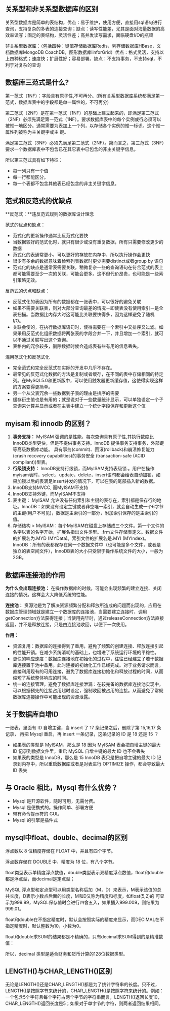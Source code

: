 ## 关系型和非关系型数据库的区别

关系型数据库是简单的表结构，优点：易于维护，使用方便，直接用sql语句进行查询，支持复杂的多表的连接查询；缺点：读写性能差，尤其是面对海量数据的高效率读写；固定的表结构，灵活性差；高并发读写需求，面临硬盘I/O的瓶颈

非关系型数据库：（包括四种：键值存储数据库Redis，列存储数据库HBase，文档数据库MongoDB CoachDB，图形数据库IinforGrid）优点：格式灵活，支持以上四种格式；速度快；扩展性好；容易部署。缺点：不支持事务，不支持sql，不利于对复杂的查询

## 数据库三范式是什么?

第一范式（1NF）：字段具有原子性,不可再分。(所有关系型数据库系统都满足第一范式，数据库表中的字段都是单一属性的，不可再分)

第二范式（2NF）是在第一范式（1NF）的基础上建立起来的，即满足第二范式（2NF）必须先满足第一范式（1NF）。要求数据库表中的每个实例或行必须可以被惟一地区分。通常需要为表加上一个列，以存储各个实例的惟一标识。这个惟一属性列被称为主关键字或主
键。

满足第三范式（3NF）必须先满足第二范式（2NF）。简而言之，第三范式（3NF）要求一个数据库表中不包含已在其它表中已包含的非主关键字信息。 

所以第三范式具有如下特征：

- 每一列只有一个值
- 每一行都能区分。
- 每一个表都不包含其他表已经包含的非主关键字信息。

## 范式和反范式的优缺点

**反范式：**违反范式规则的数据库设计理念

范式的优点和缺点：

- 范式化的更新操作通常比反范式化要快
- 当数据较好的范式化时，就只有很少或没有重复数据，所有只需要修改更少的数据
- 范式化的表通常更小，可以更好的存放在内存中，所以执行操作会更快
- 很少有多余的数据意味着检索列表数据时更少需要distinct或者group by 语句
- 范式化的缺点是通常表需要关联，稍微复杂一些的查询语句在符合范式的表上都可能需要至少一次的关联，可能会更多。这不但代价昂贵，也可能是一些索引策略无效。

反范式的优点和缺点：

- 反范式化的表因为所有的数据都在一张表中，可以很好的避免关联
- 如果不需要关联表，则对大部分查询最差的情况－即使表没有使用索引－是全表扫描。当数据比内存大时这可能比关联要快得多，因为这样避免了随机I/O。
- 关联会使的，在执行数据库语句时，使得需要在一个索引中又排序又过滤。如果采用反范式化组织数据将两张表的字段合并一下，并且增加一个索引，就可以不通过关联写出这个查询。
- 表格内的冗余较多，删除数据时候会造成表有些有用的信息丢失。

混用范式化和反范式化

- 完全范式和完全反范式在实际的开发中几乎不存在。
- 最常见的反范式化数据的方法是复制或者缓存，在不同的表中存储相同的特定列。在MySQL5.0和更新版中，可以使用触发器更新缓存值，这使得实现这样的方案变得更简单。
- 另一个从父表冗余一些数据到子表的理由是排序的需要
- 缓存衍生值也是有用的；就是说对于一些数量统计显示，可以单独设定一个子查询来计算并显示或者在主表中建立一个统计字段保存和更新这个值

## myisam 和 innodb 的区别？

1. **事务支持：** MyISAM 强调的是性能，每次查询具有原子性,其执行数度比InnoDB类型更快，但是不提供事务支持。InnoDB 提供事务支持事务，外部键等高级数据库功能。 具有事务(commit)、回滚(rollback)和崩溃修复能力(crash recovery capabilities)的事务安全
   (transaction-safe (ACID compliant))型表。
2. **行级锁支持：** InnoDB支持行级锁，而MyISAM支持表级锁.。用户在操作myisam表时，select，update，delete，insert语句都会给表自动加锁，如果加锁以后的表满足insert并发的情况下，可以在表的尾部插入新的数据。
3. InnoDB支持MVCC, 而MyISAM不支持
4. InnoDB支持外键，而MyISAM不支持
5. 表主键：  MyISAM 允许没有任何索引和主键的表存在，索引都是保存行的地址。InnoDB：如果没有设定主键或者非空唯一索引，就会自动生成一个6字节的主键(用户不可见)，数据是主索引的一部分，附加索引保存的是主索引的值。
6. 存储结构 > MyISAM：每个MyISAM在磁盘上存储成三个文件。第一个文件的名字以表的名字开始，扩展名指出文件类型。.frm文件存储表定义。数据文件的扩展名为.MYD
   (MYData)。索引文件的扩展名是.MYI (MYIndex)。 InnoDB：所有的表都保存在同一个数据文件中（也可能是多个文件，或者是独立的表空间文件），InnoDB表的大小只受限于操作系统文件的大小，一般为2GB。

## 数据库连接池的作用

**为什么会出现连接池：** 在操作数据库的时候，可能会出现频繁的建立连接、关闭连接的情况。这样会大大降低系统的性能。

**连接池：** 资源池是为了解决资源频繁分配和释放所造成的问题而出现的，应用在数据库管理领域就是建立一个数据库的连接池，当需要建立连接时，调用getConnection方法获得连接；当使用完毕时，通过releaseConnection方法直接返回，并不是释放连接，只是由连接池收回，以便下一次使用。

**作用：**

- 资源复用：数据库的连接得到了重用，避免了频繁的创建连接、释放连接引起的性能开销。在减少系统消耗的基础上，也增进了系统运行环境的平稳性。
- 更快的响应速度：数据库连接池在初始化的过程中，往往已经建立了若干数据库连接置于池中备用。此时连接的初始化工作已经完成。对于业务请求而言，直接利用现有的可用连接，避免了数据库连接初始化和释放过程的时间，从而缩短了系统整体响应的时间。
- 统一的连接管理，避免了数据库连接泄漏：在较完备的数据库连接池实现中，可以根据预先的连接占用超时设定，强制收回被占用的连接。从而避免了常规数据库连接操作中可能出现的资源泄露。

## 关于数据库自增ID

一张表，里面有 ID 自增主键，当 insert 了 17 条记录之后，删除了第 15,16,17 条记录， 再把 Mysql 重启，再 insert 一条记录，这条记录的 ID 是 18 还是 15 ？

- 如果表的类型是 MyISAM，那么是 18 因为 MyISAM 表会把自增主键的最大 ID 记录到数据文件里，重启 MySQL 自增主键的最大 ID 也不会丢失 
- 如果表的类型是 InnoDB，那么是 15 InnoDB 表只是把自增主键的最大 ID 记录到内存中，所以重启数据库或者是对表进行 OPTIMIZE 操作，都会导致最大 ID 丢失

## 与 Oracle 相比，Mysql 有什么优势？ 

- Mysql 是开源软件，随时可用，无需付费。 
- Mysql 是便携式的。操作简单、部署方便
- 带有命令提示符的 GUI。 
- Mysql 的引擎是插件式

## mysql中float、double、decimal的区别

浮点数以 8 位精度存储在 FLOAT 中，并且有四个字节。 

浮点数存储在 DOUBLE 中，精度为 18 位，有八个字节。

float类型表示单精度浮点数值，double类型表示双精度浮点数值，float和double都是浮点型，而decimal是定点型；

MySQL 浮点型和定点型可以用类型名称后加（M，D）来表示，M表示该值的总共长度，D表示小数点后面的长度，M和D又称为精度和标度，如float(5,2)的 可显示为999.99，MySQL保存值时会进行四舍五入，如果插入999.009，则结果为999.01。

float和double在不指定精度时，默认会按照实际的精度来显示，而DECIMAL在不指定精度时，默认整数为10，小数为0。

float和double求SUM的结果都是不精确的，只有decimal求SUM得到的是精准数值：

所以，decimal 类型是适合财务和货币计算的128位数据类型。

## LENGTH()与CHAR_LENGTH()区别

无论是LENGTH()还是CHAR_LENGTH()都是为了统计字符串的长度。只不过，LENGTH()是按照字节来统计的，CHAR_LENGTH()是按照字符来统计的。例如：一个包含5个字符且每个字符占两个字节的字符串而言，LENGTH()返回长度10，CHAR_LENGTH()返回长度是5；如果对于单字节的字符，则两者返回结果相同。